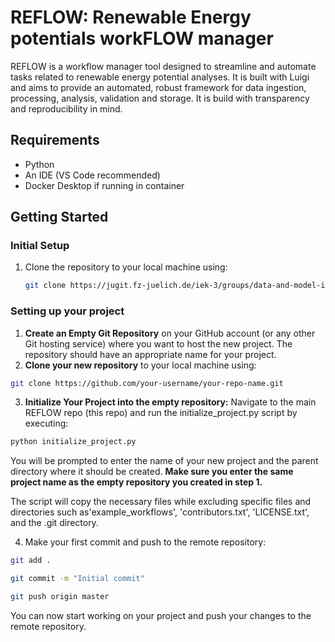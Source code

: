 # REFLOW: Renewable Energy potentials workFLOW manager

REFLOW is a workflow manager tool designed to streamline and automate tasks related to renewable energy potential analyses. It is built with Luigi and aims to provide an automated, robust framework for data ingestion, processing, analysis, validation and storage. It is build with transparency and reproducibility in mind. 

## Requirements
* Python
* An IDE (VS Code recommended)
* Docker Desktop if running in container

## Getting Started

### Initial Setup
1. Clone the repository to your local machine using:
    ```bash
    git clone https://jugit.fz-juelich.de/iek-3/groups/data-and-model-integration/pelser/reflow.git
    ```

### Setting up your project
1. **Create an Empty Git Repository** on your GitHub account (or any other Git hosting service) where you want to host the new project. The repository should have an appropriate name for your project. 
2. **Clone your new repository** to your local machine using:
```bash
git clone https://github.com/your-username/your-repo-name.git
```
3. **Initialize Your Project into the empty repository:** Navigate to the main REFLOW repo (this repo) and run the initialize_project.py script by executing:
```bash
python initialize_project.py
```

You will be prompted to enter the name of your new project and the parent directory where it should be created.
**Make sure you enter the same project name as the empty repository you created in step 1.** 

The script will copy the necessary files while excluding specific files and directories such as'example_workflows', 'contributors.txt', 'LICENSE.txt', and the .git directory.

4. Make your first commit and push to the remote repository:
```bash
git add .
```
```bash
git commit -m "Initial commit"
```
```bash
git push origin master
```
You can now start working on your project and push your changes to the remote repository.